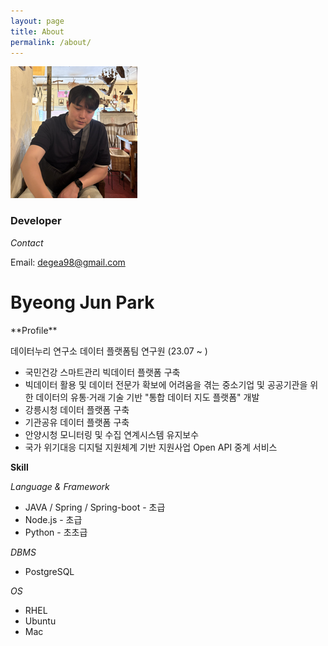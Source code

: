 ```yaml
---
layout: page
title: About
permalink: /about/
---
```


<img src="logo.png">

### Developer
*Contact*

Email: degea98@gmail.com

# Byeong Jun Park


<aside>
 **Profile**

데이터누리 연구소 데이터 플랫폼팀 연구원 (23.07 ~ )

- 국민건강 스마트관리 빅데이터 플랫폼 구축
- 빅데이터 활용 및 데이터 전문가 확보에 어려움을 겪는 중소기업 및 공공기관을 위한 데이터의 유통·거래 기술 기반 "통합 데이터 지도 플랫폼" 개발
- 강릉시청 데이터 플랫폼 구축
- 기관공유 데이터 플랫폼 구축
- 안양시청 모니터링 및 수집 연계시스템 유지보수
- 국가 위기대응 디지털 지원체계 기반 지원사업 Open API 중계 서비스

 **Skill**
 
 *Language & Framework*
 - JAVA / Spring / Spring-boot - 초급
 - Node.js - 초급
 - Python - 초초급

 *DBMS*
 - PostgreSQL

 *OS*
 - RHEL
 - Ubuntu
 - Mac
</aside>
